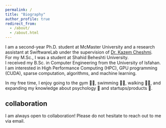 ```yaml
---
permalink: /
title: "Biography"
author_profile: true
redirect_from: 
  - /about/
  - /about.html
---
```


I am a second-year Ph.D. student at McMaster University and a research assistant at SwiftwareLab under the supervision of [Dr. Kazem Cheshmi](https://www.cheshmi.cc/).  
For my M.Sc., I was a student at Shahid Beheshti University.  
I received my B.Sc. in Computer Engineering from the University of Isfahan.  
I am interested in High Performance Computing (HPC), GPU programming (CUDA), sparse computation, algorithms, and machine learning.  

In my free time, I enjoy going to the gym 🏋️‍♂️, swimming 🏊‍♂️, walking 🚶‍♂️, and expanding my knowledge about psychology 🧠 and startups/products 🚀.

collaboration
-------------
I am always open to collaboration!
Please do not hesitate to reach out to me via email.
